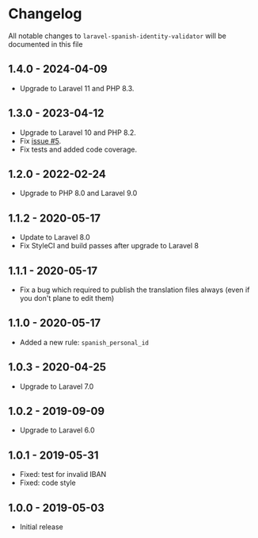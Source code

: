 # Changelog

All notable changes to `laravel-spanish-identity-validator` will be documented in this file


## 1.4.0 - 2024-04-09

- Upgrade to Laravel 11 and PHP 8.3.


## 1.3.0 - 2023-04-12

- Upgrade to Laravel 10 and PHP 8.2.
- Fix [issue #5](https://github.com/orumad/laravel-spanish-validator/issues/5).
- Fix tests and added code coverage.


## 1.2.0 - 2022-02-24

- Upgrade to PHP 8.0 and Laravel 9.0


## 1.1.2 - 2020-05-17

- Update to Laravel 8.0
- Fix StyleCI and build passes after upgrade to Laravel 8


## 1.1.1 - 2020-05-17

- Fix a bug which required to publish the translation files always (even if you don't plane to edit them)


## 1.1.0 - 2020-05-17

- Added a new rule: `spanish_personal_id`


## 1.0.3 - 2020-04-25

- Upgrade to Laravel 7.0


## 1.0.2 - 2019-09-09

- Upgrade to Laravel 6.0


## 1.0.1 - 2019-05-31

- Fixed: test for invalid IBAN
- Fixed: code style


## 1.0.0 - 2019-05-03

- Initial release
